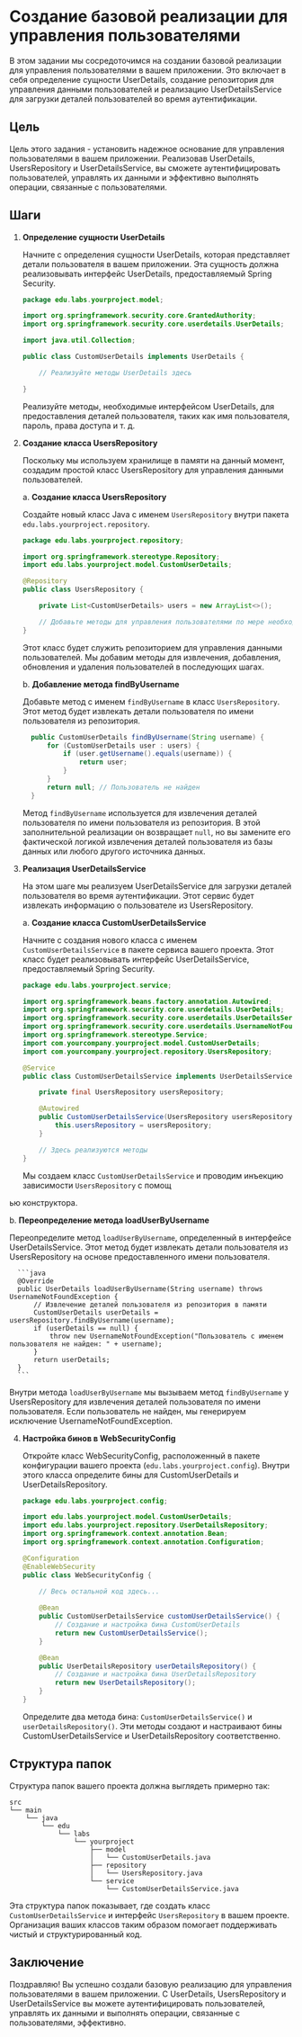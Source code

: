 # Создание базовой реализации для управления пользователями

В этом задании мы сосредоточимся на создании базовой реализации для управления пользователями в вашем приложении. Это включает в себя определение сущности UserDetails, создание репозитория для управления данными пользователей и реализацию UserDetailsService для загрузки деталей пользователей во время аутентификации.

## Цель

Цель этого задания - установить надежное основание для управления пользователями в вашем приложении. Реализовав UserDetails, UsersRepository и UserDetailsService, вы сможете аутентифицировать пользователей, управлять их данными и эффективно выполнять операции, связанные с пользователями.

## Шаги

1. **Определение сущности UserDetails**

   Начните с определения сущности UserDetails, которая представляет детали пользователя в вашем приложении. Эта сущность должна реализовывать интерфейс UserDetails, предоставляемый Spring Security.

   ```java
   package edu.labs.yourproject.model;

   import org.springframework.security.core.GrantedAuthority;
   import org.springframework.security.core.userdetails.UserDetails;

   import java.util.Collection;

   public class CustomUserDetails implements UserDetails {
   
       // Реализуйте методы UserDetails здесь
   
   }
   ```

   Реализуйте методы, необходимые интерфейсом UserDetails, для предоставления деталей пользователя, таких как имя пользователя, пароль, права доступа и т. д.

2. **Создание класса UsersRepository**

   Поскольку мы используем хранилище в памяти на данный момент, создадим простой класс UsersRepository для управления данными пользователей.

   a. **Создание класса UsersRepository**

   Создайте новый класс Java с именем `UsersRepository` внутри пакета `edu.labs.yourproject.repository`.

      ```java
      package edu.labs.yourproject.repository;

      import org.springframework.stereotype.Repository;
      import edu.labs.yourproject.model.CustomUserDetails;

      @Repository
      public class UsersRepository {
   
          private List<CustomUserDetails> users = new ArrayList<>();
   
          // Добавьте методы для управления пользователями по мере необходимости
      }
      ```

   Этот класс будет служить репозиторием для управления данными пользователей. Мы добавим методы для извлечения, добавления, обновления и удаления пользователей в последующих шагах.

   b. **Добавление метода findByUsername**

   Добавьте метод с именем `findByUsername` в класс `UsersRepository`. Этот метод будет извлекать детали пользователя по имени пользователя из репозитория.

      ```java
        public CustomUserDetails findByUsername(String username) {
            for (CustomUserDetails user : users) {
                if (user.getUsername().equals(username)) {
                    return user;
                }
            }
            return null; // Пользователь не найден
        }
      ```

   Метод `findByUsername` используется для извлечения деталей пользователя по имени пользователя из репозитория. В этой заполнительной реализации он возвращает `null`, но вы замените его фактической логикой извлечения деталей пользователя из базы данных или любого другого источника данных.

3. **Реализация UserDetailsService**

   На этом шаге мы реализуем UserDetailsService для загрузки деталей пользователя во время аутентификации. Этот сервис будет извлекать информацию о пользователе из UsersRepository.

   a. **Создание класса CustomUserDetailsService**

   Начните с создания нового класса с именем `CustomUserDetailsService` в пакете сервиса вашего проекта. Этот класс будет реализовывать интерфейс UserDetailsService, предоставляемый Spring Security.

      ```java
      package edu.labs.yourproject.service;

      import org.springframework.beans.factory.annotation.Autowired;
      import org.springframework.security.core.userdetails.UserDetails;
      import org.springframework.security.core.userdetails.UserDetailsService;
      import org.springframework.security.core.userdetails.UsernameNotFoundException;
      import org.springframework.stereotype.Service;
      import com.yourcompany.yourproject.model.CustomUserDetails;
      import com.yourcompany.yourproject.repository.UsersRepository;

      @Service
      public class CustomUserDetailsService implements UserDetailsService {
      
          private final UsersRepository usersRepository;

          @Autowired
          public CustomUserDetailsService(UsersRepository usersRepository) {
              this.usersRepository = usersRepository;
          }

          // Здесь реализуются методы
      }
      ```

   Мы создаем класс `CustomUserDetailsService` и проводим инъекцию зависимости `UsersRepository` с помощ

ью конструктора.

   b. **Переопределение метода loadUserByUsername**

   Переопределите метод `loadUserByUsername`, определенный в интерфейсе UserDetailsService. Этот метод будет извлекать детали пользователя из UsersRepository на основе предоставленного имени пользователя.

      ```java
      @Override
      public UserDetails loadUserByUsername(String username) throws UsernameNotFoundException {
          // Извлечение деталей пользователя из репозитория в памяти
          CustomUserDetails userDetails = usersRepository.findByUsername(username);
          if (userDetails == null) {
              throw new UsernameNotFoundException("Пользователь с именем пользователя не найден: " + username);
          }
          return userDetails;
      }
      ```

   Внутри метода `loadUserByUsername` мы вызываем метод `findByUsername` у UsersRepository для извлечения деталей пользователя по имени пользователя. Если пользователь не найден, мы генерируем исключение UsernameNotFoundException.

4. **Настройка бинов в WebSecurityConfig**

   Откройте класс WebSecurityConfig, расположенный в пакете конфигурации вашего проекта (`edu.labs.yourproject.config`). Внутри этого класса определите бины для CustomUserDetails и UserDetailsRepository.

   ```java
   package edu.labs.yourproject.config;

   import edu.labs.yourproject.model.CustomUserDetails;
   import edu.labs.yourproject.repository.UserDetailsRepository;
   import org.springframework.context.annotation.Bean;
   import org.springframework.context.annotation.Configuration;

   @Configuration
   @EnableWebSecurity
   public class WebSecurityConfig {

       // Весь остальной код здесь...
    
       @Bean
       public CustomUserDetailsService customUserDetailsService() {
           // Создание и настройка бина CustomUserDetails
           return new CustomUserDetailsService();
       }

       @Bean
       public UserDetailsRepository userDetailsRepository() {
           // Создание и настройка бина UserDetailsRepository
           return new UserDetailsRepository();
       }
   }
   ```

   Определите два метода бина: `CustomUserDetailsService()` и `userDetailsRepository()`. Эти методы создают и настраивают бины CustomUserDetailsService и UserDetailsRepository соответственно.

## Структура папок

Структура папок вашего проекта должна выглядеть примерно так:

```
src
└── main
    └── java
        └── edu
            └── labs
                └── yourproject
                    ├── model
                    │   └── CustomUserDetails.java
                    ├── repository
                    │   └── UsersRepository.java
                    └── service
                        └── CustomUserDetailsService.java
```

Эта структура папок показывает, где создать класс `CustomUserDetailsService` и интерфейс `UsersRepository` в вашем проекте. Организация ваших классов таким образом помогает поддерживать чистый и структурированный код.

## Заключение

Поздравляю! Вы успешно создали базовую реализацию для управления пользователями в вашем приложении. С UserDetails, UsersRepository и UserDetailsService вы можете аутентифицировать пользователей, управлять их данными и выполнять операции, связанные с пользователями, эффективно.
